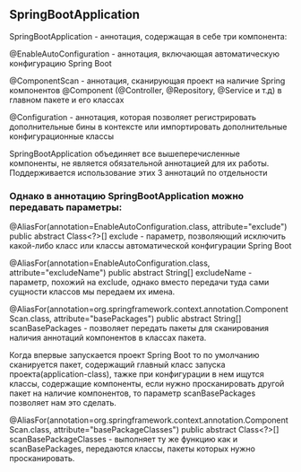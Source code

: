 ## SpringBootApplication

SpringBootApplication - аннотация, содержащая в себе три компонента:

@EnableAutoConfiguration - аннотация, включающая автоматическую конфигурацию Spring Boot

@ComponentScan - аннотация, сканирующая проект на наличие Spring компонентов @Component (@Controller, @Repository, @Service и т.д) в главном пакете и его классах

@Configuration - аннотация, которая позволяет регистрировать дополнительные бины в контексте или импортировать дополнительные конфигурационные классы


SpringBootApplication объединяет все вышеперечисленные компоненты, не является обязательной аннотацией для их работы. Поддерживается использование этих 3 аннотаций по отдельности

### Однако в аннотацию SpringBootApplication можно передавать параметры:

@AliasFor(annotation=EnableAutoConfiguration.class,
          attribute="exclude")
public abstract Class<?>[] exclude - параметр, позволяющий исключить какой-либо класс или классы автоматической конфигурации Spring Boot

@AliasFor(annotation=EnableAutoConfiguration.class,
          attribute="excludeName")
public abstract String[] excludeName - параметр, похожий на exclude, однако вместо передачи туда сами сущности классов мы передаем их имена.

@AliasFor(annotation=org.springframework.context.annotation.ComponentScan.class,
          attribute="basePackages")
public abstract String[] scanBasePackages - позволяет передать пакеты для сканирования наличия аннотаций компонентов в классах пакета.

Когда впервые запускается проект Spring Boot то по умолчанию сканируется пакет, содержащий главный класс запуска проекта(application-class), тажке при конфигурации в нем ищутся классы, содержащие компоненты,
если нужно просканировать другой пакет на наличие компонентов, то параметр scanBasePackages позволяет нам это сделать.

@AliasFor(annotation=org.springframework.context.annotation.ComponentScan.class,
          attribute="basePackageClasses")
public abstract Class<?>[] scanBasePackageClasses - выполняет ту же функцию как и scanBasePackages, передаются классы, пакеты которых нужно просканировать.


